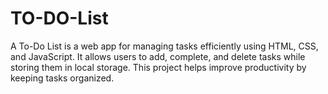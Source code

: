 # TO-DO-List
A To-Do List is a web app for managing tasks efficiently using HTML, CSS, and JavaScript. It allows users to add, complete, and delete tasks while storing them in local storage. This project helps improve productivity by keeping tasks organized.
